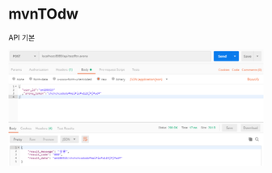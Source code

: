 # mvnTOdw
API 기본


<img src="https://github.com/NiceHayLey/mvnTOdw/blob/master/image.png?raw=true" />

